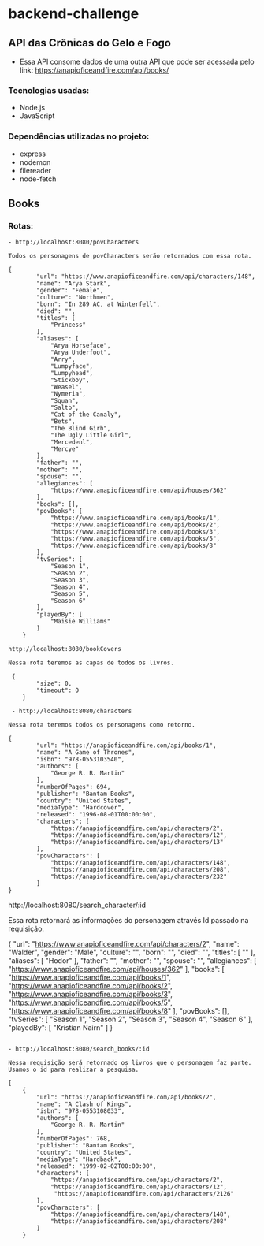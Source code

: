 # backend-challenge

## API das Crônicas do Gelo e Fogo

- Essa API consome dados de uma outra API que pode ser acessada pelo link:  https://anapioficeandfire.com/api/books/

### Tecnologias usadas:
- Node.js
- JavaScript

### Dependências utilizadas no projeto:

- express
- nodemon
- filereader
- node-fetch

## Books

### Rotas:

```
- http://localhost:8080/povCharacters

Todos os personagens de povCharacters serão retornados com essa rota.

{
        "url": "https://www.anapioficeandfire.com/api/characters/148",
        "name": "Arya Stark",
        "gender": "Female",
        "culture": "Northmen",
        "born": "In 289 AC, at Winterfell",
        "died": "",
        "titles": [
            "Princess"
        ],
        "aliases": [
            "Arya Horseface",
            "Arya Underfoot",
            "Arry",
            "Lumpyface",
            "Lumpyhead",
            "Stickboy",
            "Weasel",
            "Nymeria",
            "Squan",
            "Saltb",
            "Cat of the Canaly",
            "Bets",
            "The Blind Girh",
            "The Ugly Little Girl",
            "Mercedenl",
            "Mercye"
        ],
        "father": "",
        "mother": "",
        "spouse": "",
        "allegiances": [
            "https://www.anapioficeandfire.com/api/houses/362"
        ],
        "books": [],
        "povBooks": [
            "https://www.anapioficeandfire.com/api/books/1",
            "https://www.anapioficeandfire.com/api/books/2",
            "https://www.anapioficeandfire.com/api/books/3",
            "https://www.anapioficeandfire.com/api/books/5",
            "https://www.anapioficeandfire.com/api/books/8"
        ],
        "tvSeries": [
            "Season 1",
            "Season 2",
            "Season 3",
            "Season 4",
            "Season 5",
            "Season 6"
        ],
        "playedBy": [
            "Maisie Williams"
        ]
    }
```

```
http://localhost:8080/bookCovers

Nessa rota teremos as capas de todos os livros.

 {
        "size": 0,
        "timeout": 0
    }
```

```
 - http://localhost:8080/characters

Nessa rota teremos todos os personagens como retorno.

{
        "url": "https://anapioficeandfire.com/api/books/1",
        "name": "A Game of Thrones",
        "isbn": "978-0553103540",
        "authors": [
            "George R. R. Martin"
        ],
        "numberOfPages": 694,
        "publisher": "Bantam Books",
        "country": "United States",
        "mediaType": "Hardcover",
        "released": "1996-08-01T00:00:00",
        "characters": [
            "https://anapioficeandfire.com/api/characters/2",
            "https://anapioficeandfire.com/api/characters/12",
            "https://anapioficeandfire.com/api/characters/13"
        ],
        "povCharacters": [
            "https://anapioficeandfire.com/api/characters/148",
            "https://anapioficeandfire.com/api/characters/208",
            "https://anapioficeandfire.com/api/characters/232"
        ]
}

```

http://localhost:8080/search_character/:id

Essa rota retornará as informações do personagem através Id passado na requisição.

{
    "url": "https://www.anapioficeandfire.com/api/characters/2",
    "name": "Walder",
    "gender": "Male",
    "culture": "",
    "born": "",
    "died": "",
    "titles": [
        ""
    ],
    "aliases": [
        "Hodor"
    ],
    "father": "",
    "mother": "",
    "spouse": "",
    "allegiances": [
        "https://www.anapioficeandfire.com/api/houses/362"
    ],
    "books": [
        "https://www.anapioficeandfire.com/api/books/1",
        "https://www.anapioficeandfire.com/api/books/2",
        "https://www.anapioficeandfire.com/api/books/3",
        "https://www.anapioficeandfire.com/api/books/5",
        "https://www.anapioficeandfire.com/api/books/8"
    ],
    "povBooks": [],
    "tvSeries": [
        "Season 1",
        "Season 2",
        "Season 3",
        "Season 4",
        "Season 6"
    ],
    "playedBy": [
        "Kristian Nairn"
    ]
}

```

- http://localhost:8080/search_books/:id

Nessa requisição será retornado os livros que o personagem faz parte. Usamos o id para realizar a pesquisa.

[
    {
        "url": "https://anapioficeandfire.com/api/books/2",
        "name": "A Clash of Kings",
        "isbn": "978-0553108033",
        "authors": [
            "George R. R. Martin"
        ],
        "numberOfPages": 768,
        "publisher": "Bantam Books",
        "country": "United States",
        "mediaType": "Hardback",
        "released": "1999-02-02T00:00:00",
        "characters": [
            "https://anapioficeandfire.com/api/characters/2",
            "https://anapioficeandfire.com/api/characters/12",
             "https://anapioficeandfire.com/api/characters/2126"
        ],
        "povCharacters": [
            "https://anapioficeandfire.com/api/characters/148",
            "https://anapioficeandfire.com/api/characters/208"
        ]
    }

```






